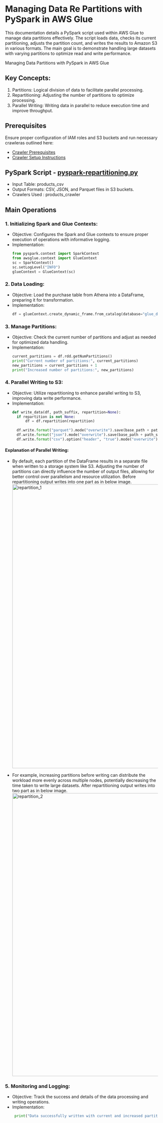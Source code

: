 # Managing Data Re Partitions with PySpark in AWS Glue
This documentation details a PySpark script used within AWS Glue to manage data partitions effectively. The script loads data, checks its current partitioning, adjusts the partition count, and writes the results to Amazon S3 in various formats. The main goal is to demonstrate handling large datasets with varying partitions to optimize read and write performance.

Managing Data Partitions with PySpark in AWS Glue
## Key Concepts:
1. Partitions: Logical division of data to facilitate parallel processing.
2. Repartitioning: Adjusting the number of partitions to optimize processing.
3. Parallel Writing: Writing data in parallel to reduce execution time and improve throughput.

## Prerequisites
Ensure proper configuration of IAM roles and S3 buckets and run necessary crawleras outlined here:

* [Crawler Prerequisites](/crawler-prerequisites.md)
* [Crawler Setup Instructions](/set-up-instructions.md)
  
##  PySpark Script - [pyspark-repartitioning.py](../glue-code/ti-pyspark-repartitioning.py)
* Input Table: products_csv
* Output Formats: CSV, JSON, and Parquet files in S3 buckets.
* Crawlers Used : products_crawler

## Main Operations
### 1. Initializing Spark and Glue Contexts:
  * Objective: Configures the Spark and Glue contexts to ensure proper execution of operations with informative logging.
  * Implementation:
    ```python
    from pyspark.context import SparkContext
    from awsglue.context import GlueContext
    sc = SparkContext()
    sc.setLogLevel("INFO")
    glueContext = GlueContext(sc)
    ```
### 2. Data Loading:
  * Objective: Load the purchase table from Athena into a DataFrame, preparing it for transformation.
  * Implementation:
    ```python
    df = glueContext.create_dynamic_frame.from_catalog(database="glue_db", table_name="products_csv").toDF()
    ```
### 3. Manage Partitions:
  * Objective: Check the current number of partitions and adjust as needed for optimized data handling.
  * Implementation:
    ```python
    current_partitions = df.rdd.getNumPartitions()
    print("Current number of partitions:", current_partitions)
    new_partitions = current_partitions + 1
    print("Increased number of partitions:", new_partitions)
    ```

### 4. Parallel Writing to S3:
  * Objective: Utilize repartitioning to enhance parallel writing to S3, improving data write performance.
  * Implementation:
    ```python
    def write_data(df, path_suffix, repartition=None):
      if repartition is not None:
          df = df.repartition(repartition)
      
      df.write.format("parquet").mode("overwrite").save(base_path + path_suffix + "parquet/")
      df.write.format("json").mode("overwrite").save(base_path + path_suffix + "json/")
      df.write.format("csv").option("header", "true").mode("overwrite").save(base_path + path_suffix + "csv/")
    ```
  #### Explanation of Parallel Writing:
  - By default, each partition of the DataFrame results in a separate file when written to a storage system like S3. Adjusting the number of partitions can directly influence the number of output files, allowing for better control over parallelism and resource utilization. Before repartitioning output writes into one part as in below image.
    <img width="934" alt="repartition_1" src="https://github.com/sarutlaa/tinitiate-aws-glue/assets/141533429/e9978b2f-3e8c-4796-aa97-7b677674d68b">

  - For example, increasing partitions before writing can distribute the workload more evenly across multiple nodes, potentially decreasing the time taken to write large datasets. After repartitioning output writes into two part as in below image.
    <img width="931" alt="repartition_2" src="https://github.com/sarutlaa/tinitiate-aws-glue/assets/141533429/36c22e15-2c0d-4909-94cd-54e5df857aa1">

  
### 5. Monitoring and Logging:
  * Objective: Track the success and details of the data processing and writing operations.
  * Implementation:
    ```python
     print("Data successfully written with current and increased partitions to S3.")
    ```
